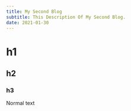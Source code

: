```yaml
---
title: My Second Blog
subtitle: This Description Of My Second Blog.
date: 2021-01-30
---
```


# h1

## h2

### h3

Normal text